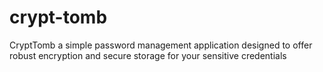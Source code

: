 # crypt-tomb
CryptTomb a simple password management application designed to offer robust encryption and secure storage for your sensitive credentials 
